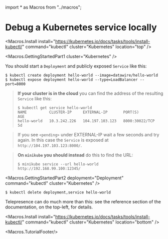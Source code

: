 import * as Macros from "../macros";

# Debug a Kubernetes service locally

<Macros.Install
    install="https://kubernetes.io/docs/tasks/tools/install-kubectl/"
    command="kubectl"
    cluster="Kubernetes"
    location="top" />

<Macros.GettingStartedPart1 cluster="Kubernetes" />

You should start a `Deployment` and publicly exposed `Service` like this:

```console
$ kubectl create deployment hello-world --image=datawire/hello-world
$ kubectl expose deployment hello-world --type=LoadBalancer --port=8000
```

> **If your cluster is in the cloud** you can find the address of the resulting `Service` like this:
>
> ```console
> $ kubectl get service hello-world
> NAME          CLUSTER-IP     EXTERNAL-IP       PORT(S)          AGE
> hello-world   10.3.242.226   104.197.103.123   8000:30022/TCP   5d
> ```

> If you see `<pending>` under EXTERNAL-IP wait a few seconds and try again.
> In this case the `Service` is exposed at `http://104.197.103.123:8000/`.

> **On `minikube` you should instead** do this to find the URL:
>
> ```console
> $ minikube service --url hello-world
> http://192.168.99.100:12345/
> ```

<Macros.GettingStartedPart2
    deployment="Deployment"
    command="kubectl"
    cluster="Kubernetes" />

```console
$ kubectl delete deployment,service hello-world
```

Telepresence can do much more than this: see the reference section of the documentation, on the top-left, for details.

<Macros.Install
    install="https://kubernetes.io/docs/tasks/tools/install-kubectl/"
    command="kubectl"
    cluster="Kubernetes"
    location="bottom" />

<Macros.TutorialFooter/>
